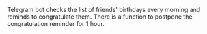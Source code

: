 Telegram bot checks the list of friends' birthdays every morning and reminds to congratulate them. There is a function to postpone the congratulation reminder for 1 hour.